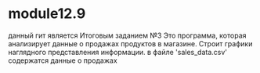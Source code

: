 # module12.9
данный гит является Итоговым заданием №3
Это программа, которая анализирует данные о продажах продуктов в магазине.
Строит графики наглядного представления информации.
в файле 'sales_data.csv' содержатся данные о продажах
